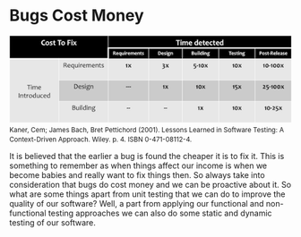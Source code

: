# Bugs Cost Money

![](../../BugsCostMoney.png)
 <br><small>Kaner, Cem; James Bach, Bret Pettichord (2001). Lessons Learned in Software Testing: A Context-Driven Approach. Wiley. p. 4. ISBN 0-471-08112-4. </small>
 
 It is believed that the earlier a bug is found the cheaper it is to fix it. This is something to remember as when things affect our income is when we become babies and really want to fix things then. So always take into consideration that bugs do cost money and we can be proactive about it. So what are some things apart from unit testing that we can do to improve the quality of our software? Well, a part from applying our functional and non-functional testing approaches we can also do some static and dynamic testing of our software.
 
 



